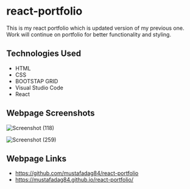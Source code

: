 # react-portfolio
This is my react portfolio which is updated version of my previous one.  Work will continue on portfolio for better functionality and styling.

 

## Technologies Used
* HTML
* CSS
* BOOTSTAP GRID
* Visual Studio Code
* React


## Webpage Screenshots

![Screenshot (118)](https://user-images.githubusercontent.com/63365781/88469337-9e1c8a00-cebe-11ea-87fb-c6ff27d02235.png)

![Screenshot (259)](https://user-images.githubusercontent.com/63365781/93974260-91dc6e00-fd43-11ea-924f-ef9f857395c8.png)



## Webpage Links
* https://github.com/mustafadag84/react-portfolio
* https://mustafadag84.github.io/react-portfolio/